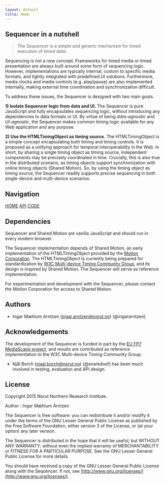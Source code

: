 ```yaml
---
layout: default
title: Home
---
```


## Sequencer in a nutshell

> The *Sequencer* is a simple and generic mechanism for timed execution of *timed data*.

Sequencing is not a new concept. Frameworks for timed media or timed presentation are always built around some form of sequencing logic. However, implementations are typically internal, custom to specific media formats, and tightly integrated with predefined UI solutions. Furthermore, media clocks and media controls (e.g. play/pause) are also implemented internally, making external time coordination and synchronization difficult.

To address these issues, the Sequencer is designed with two main goals.

**1) Isolate Sequencer logic from data and UI.**
The Sequencer is pure JavaScript and fully encapsulates sequencing logic, without introducing any dependencies to data formats or UI. By virtue of being *data-agnostic* and *UI-agnostic*, the Sequencer makes common timing logic available for any Web application and any purpose.

**2) Use the HTMLTimingObject as timing source.**
The HTMLTimingObject is a simple concept encapsulating both timing and timing controls. It is proposed as a unifying approach for temporal interoperability in the Web. In short, by sharing a single timing object as timing source, independent components may be precisely coordinated in time. Crucially, this is also true in the distributed scenario, as timing objects support synchronization with online timing objects (Shared Motion). So, by using the timing object as timing source, the Sequencer readily supports precise sequencing in both single-device and multi-device scenarios.

## Navigation

[HOME](http://webtiming.github.io/sequencer/) [API](http://webtiming.github.io/sequencer/api.html) [CODE](https://github.com/webtiming/sequencer)

## Dependencies
Sequencer and Shared Motion are vanilla JavaScript and should run in every modern browser.

The Sequencer implementation depends of Shared Motion, an early implementation of the HTMLTimingObject provided by the [Motion Corporation](http://motioncorporation.com). The HTMLTimingObject is currently being prepared for standardization by [W3C Multi-device Timing Community Group](https://www.w3.org/community/webtiming/), and its design is inspired by Shared Motion. The Sequencer will serve as reference implementation.

For experimentation and development with the Sequencer, please contact the Motion Corporation for access to Shared Motion.

## Authors
- Ingar Mæhlum Arntzen (ingar.arntzen@norut.no) (@ingararntzen)

## Acknowledgements
The development of the Sequencer is funded in part by the [EU FP7 MediaScape project](http://mediascapeproject.eu), and results are contributed as reference implementation to the W3C Multi-device Timing Community Group.

- Njål Borch (njaal.borch@norut.no) (@snarkdoof) has been much involved in testing, evaluation and API design.

## License

Copyright 2015 Norut Northern Research Institute.

Author : Ingar Mæhlum Arntzen

The Sequencer is free software: you can redistribute it and/or modify it under the terms of the GNU Lesser General Public License as published by the Free Software Foundation, either version 3 of the License, or (at your option) any later version.

The Sequencer is distributed in the hope that it will be useful, but WITHOUT ANY WARRANTY; without even the implied warranty of MERCHANTABILITY or FITNESS FOR A PARTICULAR PURPOSE.  See the GNU Lesser General Public License for more details.

You should have received a copy of the GNU Lesser General Public License along with the Sequencer.  If not, see [http://www.gnu.org/licenses/](http://www.gnu.org/licenses/).
